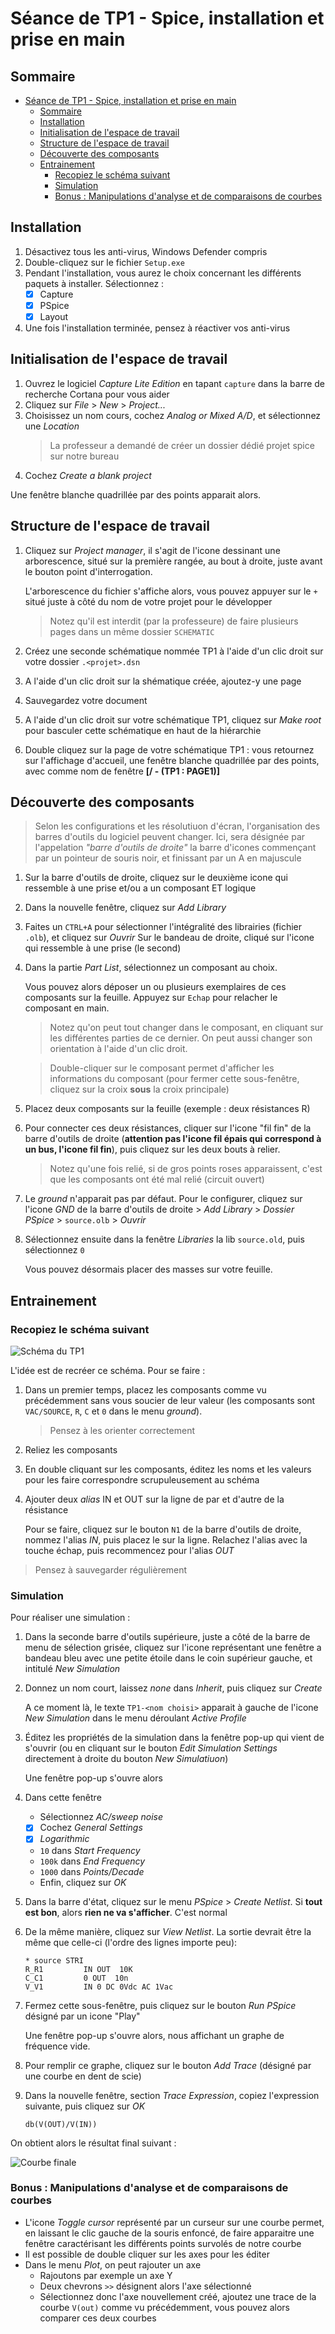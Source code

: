 # Séance de TP1 - Spice, installation et prise en main

## Sommaire

- [Séance de TP1 - Spice, installation et prise en main](#séance-de-tp1---spice-installation-et-prise-en-main)
  - [Sommaire](#sommaire)
  - [Installation](#installation)
  - [Initialisation de l'espace de travail](#initialisation-de-lespace-de-travail)
  - [Structure de l'espace de travail](#structure-de-lespace-de-travail)
  - [Découverte des composants](#découverte-des-composants)
  - [Entrainement](#entrainement)
    - [Recopiez le schéma suivant](#recopiez-le-schéma-suivant)
    - [Simulation](#simulation)
    - [Bonus : Manipulations d'analyse et de comparaisons de courbes](#bonus--manipulations-danalyse-et-de-comparaisons-de-courbes)

## Installation

1. Désactivez tous les anti-virus, Windows Defender compris
2. Double-cliquez sur le fichier `Setup.exe`
3. Pendant l'installation, vous aurez le choix concernant les différents paquets à installer. Sélectionnez :
   - [x] Capture
   - [x] PSpice
   - [x] Layout
4. Une fois l'installation terminée, pensez à réactiver vos anti-virus

## Initialisation de l'espace de travail

1. Ouvrez le logiciel *Capture Lite Edition* en tapant `capture` dans la barre de recherche Cortana pour vous aider
2. Cliquez sur *File* > *New* > *Project...*
3. Choisissez un nom cours, cochez *Analog or Mixed A/D*, et sélectionnez une *Location*
   > La professeur a demandé de créer un dossier dédié projet spice sur notre bureau
4. Cochez *Create a blank project*

Une fenêtre blanche quadrillée par des points apparait alors.

## Structure de l'espace de travail

1. Cliquez sur *Project manager*, il s'agit de l'icone dessinant une arborescence, situé sur la première rangée, au bout à droite, juste avant le bouton point d'interrogation.
   
   L'arborescence du fichier s'affiche alors, vous pouvez appuyer sur le `+` situé juste à côté du nom de votre projet pour le développer

   > Notez qu'il est interdit (par la professeure) de faire plusieurs pages dans un même dossier `SCHEMATIC`

2. Créez une seconde schématique nommée TP1 à l'aide d'un clic droit sur votre dossier `.<projet>.dsn`
3. A l'aide d'un clic droit sur la shématique créée, ajoutez-y une page
4. Sauvegardez votre document
5. A l'aide d'un clic droit sur votre schématique TP1, cliquez sur *Make root* pour basculer cette schématique en haut de la hiérarchie
6. Double cliquez sur la page de votre schématique TP1 : vous retournez sur l'affichage d'accueil, une fenêtre blanche quadrillée par des points, avec comme nom de fenêtre **[/ - (TP1 : PAGE1)]**

## Découverte des composants

> Selon les configurations et les résolutiuon d'écran, l'organisation des barres d'outils du logiciel peuvent changer. Ici, sera désignée par l'appelation *"barre d'outils de droite"* la barre d'icones commençant par un pointeur de souris noir, et finissant par un A en majuscule

1. Sur la barre d'outils de droite, cliquez sur le deuxième icone qui ressemble à une prise et/ou a un composant ET logique
2. Dans la nouvelle fenêtre, cliquez sur *Add Library*
3. Faites un `CTRL+A` pour sélectionner l'intégralité des librairies (fichier `.olb`), et cliquez sur *Ouvrir*
Sur le bandeau de droite, cliqué sur l'icone qui ressemble à une prise (le second)
4. Dans la partie *Part List*, sélectionnez un composant au choix.
   
   Vous pouvez alors déposer un ou plusieurs exemplaires de ces composants sur la feuille. Appuyez sur `Echap` pour relacher le composant en main.
   
   > Notez qu'on peut tout changer dans le composant, en cliquant sur les différentes parties de ce dernier. On peut aussi changer son orientation à l'aide d'un clic droit.

   > Double-cliquer sur le composant permet d'afficher les informations du composant (pour fermer cette sous-fenêtre, cliquez sur la croix **sous** la croix principale)
5. Placez deux composants sur la feuille (exemple : deux résistances R)
6. Pour connecter ces deux résistances, cliquer sur l'icone "fil fin" de la barre d'outils de droite (**attention pas l'icone fil épais qui correspond à un bus, l'icone fil fin**), puis cliquez sur les deux bouts à relier.
   
   > Notez qu'une fois relié, si de gros points roses apparaissent, c'est que les composants ont été mal relié (circuit ouvert)
7. Le *ground* n'apparait pas par défaut. Pour le configurer, cliquez sur l'icone *GND* de la barre d'outils de droite > *Add Library* > *Dossier PSpice* > `source.olb` > *Ouvrir*
8. Sélectionnez ensuite dans la fenêtre *Libraries* la lib `source.old`, puis sélectionnez `0`
   
   Vous pouvez désormais placer des masses sur votre feuille.

## Entrainement 
### Recopiez le schéma suivant

![Schéma du TP1](https://github.com/Varga-CodeAnon/SPICEdoc/blob/main/src/schema.png)

L'idée est de recréer ce schéma. Pour se faire :
1. Dans un premier temps, placez les composants comme vu précédemment sans vous soucier de leur valeur (les composants sont `VAC/SOURCE`, `R`, `C` et `0` dans le menu *ground*).
   > Pensez à les orienter correctement
2. Reliez les composants
3. En double cliquant sur les composants, éditez les noms et les valeurs pour les faire correspondre scrupuleusement au schéma
4. Ajouter deux *alias* IN et OUT sur la ligne de par et d'autre de la résistance
   
   Pour se faire, cliquez sur le bouton `N1` de la barre d'outils de droite, nommez l'alias *IN*, puis placez le sur la ligne. Relachez l'alias avec la touche échap, puis recommencez pour l'alias *OUT*

> Pensez à sauvegarder régulièrement

### Simulation

Pour réaliser une simulation :

1. Dans la seconde barre d'outils supérieure, juste a côté de la barre de menu de sélection grisée, cliquez sur l'icone représentant une fenêtre a bandeau bleu avec une petite étoile dans le coin supérieur gauche, et intitulé *New Simulation*
2. Donnez un nom court, laissez *none* dans *Inherit*, puis cliquez sur *Create*
   
   A ce moment là, le texte `TP1-<nom choisi>` apparait à gauche de l'icone *New Simulation* dans le menu déroulant *Active Profile*
3. Éditez les propriétés de la simulation dans la fenêtre pop-up qui vient de s'ouvrir (ou en cliquant sur le bouton *Edit Simulation Settings* directement à droite du bouton *New Simulatiuon*)
   
   Une fenêtre pop-up s'ouvre alors
4. Dans cette fenêtre
   - Sélectionnez *AC/sweep noise*
   - [x] Cochez *General Settings*
   - [x] *Logarithmic*
   - `10` dans *Start Frequency*
   - `100k` dans *End Frequency*
   - `1000` dans *Points/Decade*
   - Enfin, cliquez sur *OK*

5. Dans la barre d'état, cliquez sur le menu *PSpice* > *Create Netlist*. Si **tout est bon**, alors **rien ne va s'afficher**. C'est normal
6. De la même manière, cliquez sur *View Netlist*. La sortie devrait être la même que celle-ci (l'ordre des lignes importe peu):

   ```
   * source STRI
   R_R1         IN OUT  10K  
   C_C1         0 OUT  10n  
   V_V1         IN 0 DC 0Vdc AC 1Vac 
   ```
7. Fermez cette sous-fenêtre, puis cliquez sur le bouton *Run PSpice* désigné par un icone "Play"

   Une fenêtre pop-up s'ouvre alors, nous affichant un graphe de fréquence vide.
8. Pour remplir ce graphe, cliquez sur le bouton *Add Trace* (désigné par une courbe en dent de scie)
9. Dans la nouvelle fenêtre, section *Trace Expression*, copiez l'expression suivante, puis cliquez sur *OK*
    ```
    db(V(OUT)/V(IN))
    ```

On obtient alors le résultat final suivant :

![Courbe finale](https://github.com/Varga-CodeAnon/SPICEdoc/blob/main/src/courbe.png)

### Bonus : Manipulations d'analyse et de comparaisons de courbes

- L'icone *Toggle cursor* représenté par un curseur sur une courbe permet, en laissant le clic gauche de la souris enfoncé, de faire apparaitre une fenêtre caractérisant les différents points survolés de notre courbe
- Il est possible de double cliquer sur les axes pour les éditer
- Dans le menu *Plot*, on peut rajouter un axe
  - Rajoutons par exemple un axe Y
  - Deux chevrons `>>` désignent alors l'axe sélectionné
  - Sélectionnez donc l'axe nouvellement créé, ajoutez une trace de la courbe `V(out)` comme vu précédemment, vous pouvez alors comparer ces deux courbes
